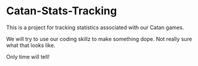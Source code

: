 # Catan-Stats-Tracking
This is a project for tracking statistics associated with our Catan games. 

We will try to use our coding skillz to make something dope. Not really sure what that looks like.

Only time will tell!

